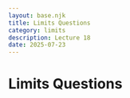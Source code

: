 ```yaml
---
layout: base.njk
title: Limits Questions
category: limits
description: Lecture 18
date: 2025-07-23
---
```


# Limits Questions

